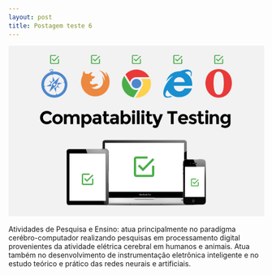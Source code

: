 ```yaml
---
layout: post
title: Postagem teste 6
---
```



![](/uploads/versions/test1---x----600-400x---.jpg)

Atividades de Pesquisa e Ensino: atua principalmente no parad&iacute;gma cer&eacute;bro-computador realizando pesquisas em processamento digital provenientes da atividade el&eacute;trica cerebral em humanos e animais. Atua tamb&eacute;m no desenvolvimento de instrumenta&ccedil;&atilde;o eletr&ocirc;nica inteligente e no estudo te&oacute;rico e pr&aacute;tico das redes neurais e artificiais.